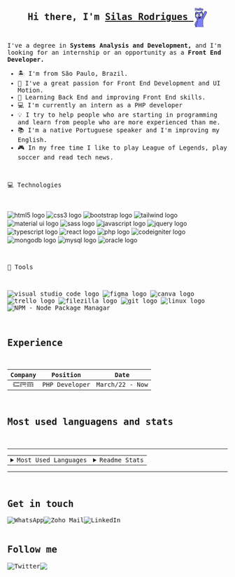 <div style="display: inline_block">
<samp>
  <h2 align="center">Hi there, I'm 
    <a href="http://silasrodrigues.me">
      Silas Rodrigues
    </a>
      <img align="center" src="./images/hello.gif" height="45px" alt="Hello" />
  </h2>
  <p align="left"> 
   <br>
    I've a degree in <strong>Systems Analysis and Development,</strong> and I'm looking for an internship or an opportunity as a <strong>Front End Developer.</strong><br>
  </p>
  <ul align="left">
    <li>🏝 I'm from São Paulo, Brazil.</li>
    <li>💜 I've a great passion for Front End Development and UI Motion.</li>
    <li>🌱 Learning Back End and improving Front End skills.</li>
    <li>💻 I'm currently an intern as a PHP developer</li>
    <li> 💡 I try to help people who are starting in programming and learn from people who are more experienced than me.</li>
    <li>📚 I'm a native Portuguese speaker and I'm improving my English.</li>
    <li>🎮 In my free time I like to play League of Legends, play soccer and read tech news.</li>
  </ul>
</div>
<div style="display: inline_block">
<br>
  <p align="left">
  <samp>
  💻 Technologies
  </p>
  <br>
  <p align="left">
    <img align="center" src="https://cdn.jsdelivr.net/gh/devicons/devicon/icons/html5/html5-original.svg" height="30" width="55" alt="html5 logo" title="HTML 5" />
    <img align="center" src="https://cdn.jsdelivr.net/gh/devicons/devicon/icons/css3/css3-original.svg" height="30" width="55" alt="css3 logo" title="CSS 3" />
    <img align="center" src="https://cdn.jsdelivr.net/gh/devicons/devicon/icons/bootstrap/bootstrap-original.svg" height="30" width="55" alt="bootstrap logo" title="Bootstrap" />
    <img align="center" src="https://cdn.jsdelivr.net/gh/devicons/devicon/icons/tailwindcss/tailwindcss-plain.svg" height="30" width="55" alt="tailwind logo" title="Tailwind CSS" />
    <img align="center" src="https://cdn.jsdelivr.net/gh/devicons/devicon/icons/materialui/materialui-original.svg" height="30" width="55" alt="material ui logo" title="Material UI"/>
    <img align="center" src="https://cdn.jsdelivr.net/gh/devicons/devicon/icons/sass/sass-original.svg" height="30" width="55" alt="sass logo" title="SASS" />
    <img align="center" src="https://cdn.jsdelivr.net/gh/devicons/devicon/icons/javascript/javascript-original.svg" height="30" width="55" alt="javascript logo" title="JavaScript" />
    <img align="center" src="https://cdn.jsdelivr.net/gh/devicons/devicon/icons/jquery/jquery-original.svg" height="30" width="55" alt="jquery logo" title="JQuery" />
    <img align="center" src="https://cdn.jsdelivr.net/gh/devicons/devicon/icons/typescript/typescript-original.svg" height="30" width="55" alt="typescript logo" title="TypeScript" />
    <img align="center" src="https://cdn.jsdelivr.net/gh/devicons/devicon/icons/react/react-original.svg" height="30" width="55" alt="react logo" title="React JS" />
    <img align="center" src="https://cdn.jsdelivr.net/gh/devicons/devicon/icons/php/php-original.svg" height="30" width="55" alt="php logo" title="PHP" />
    <img align="center" src="https://cdn.jsdelivr.net/gh/devicons/devicon/icons/codeigniter/codeigniter-plain.svg" height="30" width="55" alt="codeigniter logo" title="CodeIgniter" />
    <img align="center" src="https://cdn.jsdelivr.net/gh/devicons/devicon/icons/mongodb/mongodb-plain.svg" height="30" width="55" alt="mongodb logo" title="MongoDB" />
    <img align="center" src="https://cdn.jsdelivr.net/gh/devicons/devicon/icons/mysql/mysql-original.svg" height="30" width="55" alt="mysql logo" title="SQL" />
    <img align="center" src="https://cdn.jsdelivr.net/gh/devicons/devicon/icons/oracle/oracle-original.svg" height="55" width="55" alt="oracle logo" title="Oracle" />
  </p>
</div>

<div style="display: inline_block">
<br>
  <samp>
  <p align="left">
  🧰 Tools
  </p>
  <br>
  <p align="left">
    <img src="https://cdn.jsdelivr.net/gh/devicons/devicon/icons/vscode/vscode-original.svg" height="30" width="55" alt="visual studio code logo" title="Visual Studio Code" />
    <img src="https://cdn.jsdelivr.net/gh/devicons/devicon/icons/figma/figma-original.svg" height="30" width="55" alt="figma logo" title="Figma" />
    <img src="https://cdn.jsdelivr.net/gh/devicons/devicon/icons/canva/canva-original.svg" height="30" width="55" alt="canva logo" title="Canva" />
    <img src="https://cdn.jsdelivr.net/gh/devicons/devicon/icons/trello/trello-plain.svg" height="30" width="55" alt="trello logo" title="Trello" />
    <img src="https://cdn.jsdelivr.net/gh/devicons/devicon/icons/filezilla/filezilla-plain.svg" height="30" width="55" alt="filezilla logo" title="FileZilla" />
    <img src="https://cdn.jsdelivr.net/gh/devicons/devicon/icons/git/git-original.svg" height="30" width="55" alt="git logo" title="Git" />
    <img src="https://cdn.jsdelivr.net/gh/devicons/devicon/icons/linux/linux-original.svg" height="30" width="55" alt="linux logo" title="Linux" />
    <img src="https://cdn.jsdelivr.net/gh/devicons/devicon/icons/npm/npm-original-wordmark.svg"  height="30" width="55" alt="NPM - Node Package Managar" title="NPM" />
  </p>
</div>

<br>

<div style="display: inline_block">
  <samp>
  <h2 align="left">Experience</h2>
<br>
  <table width="100">
    <thead>
      <tr>
        <th>Company</th>
        <th>Position</th>
        <th>Date</th>
      </tr>
    </thead>
    <tbody>
      <tr>
        <td align="center">
          <a href="https://crmservices.com.br">
            <img align="center" src="./images/crm-logo.png" height="15px" alt="CRM logo" title="CRM Services" />
          </a>
        </td>
        <td>
          PHP Developer
        </td>
        <td>
          March/22 - Now
        </td>
      </tr>
    </tbody>
  </table>
</div>

<br>

<div style="display: inline_block">
  <samp>
  <h2 align="left">Most used languagens and stats</h2>
<br>
  <table width="50%">
    <hr>
    <tr>
      <td align="center">
        <details>
          <summary>Most Used Languages</summary>
            <img src="https://github-readme-streak-stats.herokuapp.com?user=SilasRodrigues19&theme=dracula" alt="Most Used Languages" />
        </details>
      </td>
      <td align="center">
        <details>
          <summary>Readme Stats</summary>
          <img src="https://github-readme-stats.vercel.app/api?username=silasrodrigues19&count_private=true&show_icons=true&theme=dracula&title_color=fff&icon_color=0891b2" alt="Readme Stats" />
        </details>
      </td>
    </tr>
  </table>
    <hr>
</div>

<br>
<div style="display: inline_block">
  <samp>
  <h2 align="left">Get in touch
  </h2>
  <a href="https://wa.me/5519992576970" target="_blank">
    <img align="left" src="https://img.shields.io/badge/-Whats-1c1c1c?style=for-the-badge&logo=whatsapp&logoColor=white" alt="WhatsApp">
  </a>
  
  <a href="mailto:contact@silasrodrigues.me?subject=Contato GitHub" target="_blank">
    <img align="left" src="https://img.shields.io/badge/-Mail-1c1c1c?style=for-the-badge&logo=gmail&logoColor=white" alt="Zoho Mail">
  </a>

  <a href="https://linkedin.com/in/silasrodrigues19/" target="_blank">
    <img align="left" src="https://img.shields.io/badge/-LinkedIn-1c1c1c?style=for-the-badge&logo=linkedin&logoColor=white" alt="LinkedIn">
  </a>
</div>
<br><br>

<div style="display: inline_block">
  <samp>
  <h2 align="left">Follow me
  </h2>
    <a href="https://twitter.com/intent/user?screen_name=Jinuye1" target="_blank">
    <img align="left" src="https://img.shields.io/twitter/follow/Jinuye1?logo=twitter&style=for-the-badge&color=0891b2&labelColor=1c1c1c&logoColor=white" alt="Twitter">
  </a>

  <a href="https://www.github.com/SilasRodrigues19" target="_blank">
    <img src="https://img.shields.io/github/followers/SilasRodrigues19?logo=github&style=for-the-badge&color=0891b2&labelColor=1c1c1c&logoColor=white">
  </a>
</div>
